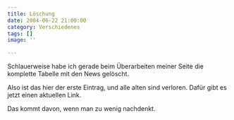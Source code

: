 ```yaml
---
title: Löschung
date: 2004-06-22 21:00:00
category: Verschiedenes
tags: []
image: ''

---
```


Schlauerweise habe ich gerade beim Überarbeiten meiner Seite die komplette Tabelle mit den News gelöscht.  

Also ist das hier der erste Eintrag, und alle alten sind verloren. Dafür gibt es jetzt einen aktuellen Link.  

Das kommt davon, wenn man zu wenig nachdenkt.
